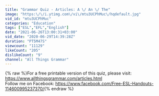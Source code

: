 ```yaml
---
title: "Grammar Quiz - Articles: A \/ An \/ The"
image: "https:\/\/i.ytimg.com\/vi\/mtu3UCPhMuc\/hqdefault.jpg"
vid_id: "mtu3UCPhMuc"
categories: "Education"
tags: ["ESL","EFL","English"]
date: "2021-06-26T13:00:31+03:00"
vid_date: "2020-06-29T14:39:28Z"
duration: "PT5M47S"
viewcount: "11129"
likeCount: "205"
dislikeCount: "9"
channel: "All Things Grammar"
---
```

{% raw %}For a free printable version of this quiz, please visit: <a rel="nofollow" target="blank" href="https://www.allthingsgrammar.com/articles.html">https://www.allthingsgrammar.com/articles.html</a><br />Follow me on Facebook: <a rel="nofollow" target="blank" href="https://www.facebook.com/Free-ESL-Handouts-114600995237370/">https://www.facebook.com/Free-ESL-Handouts-114600995237370/</a>{% endraw %}
